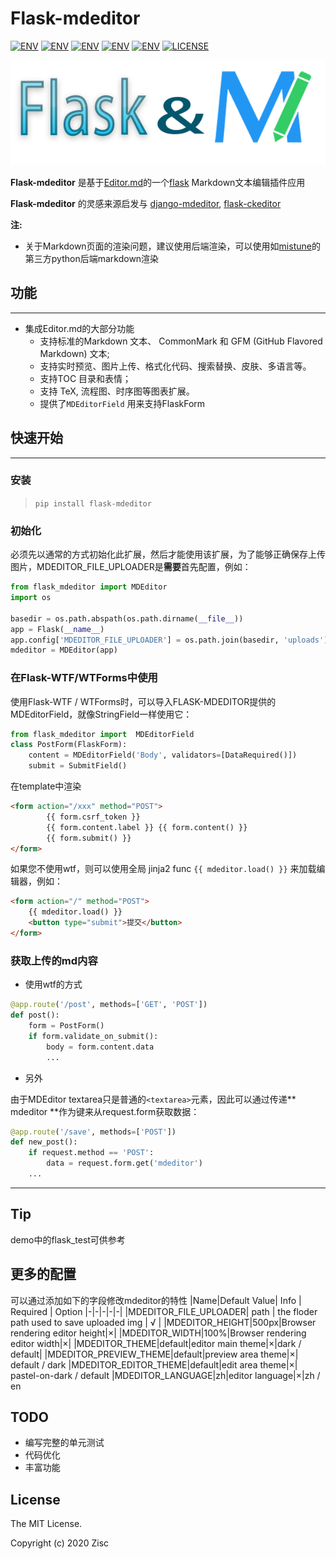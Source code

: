 # Flask-mdeditor
[![ENV](https://img.shields.io/badge/release-v0.1-blue.svg)](https://github.com/pylixm/django-mdeditor)
[![ENV](https://img.shields.io/badge/pypi-v0.1-blue.svg)](https://pypi.org/project/Flask-MDEditor/)
[![ENV](https://img.shields.io/badge/中文-v0.1-blue.svg)](./README_CN.md)
[![ENV](https://img.shields.io/badge/python-3.7x-green.svg)]()
[![ENV](https://img.shields.io/badge/flask-1.0+-green.svg)]()
[![LICENSE](https://img.shields.io/badge/license-MIT-green.svg)](./LICENSE)

![](./flask_and_mdeditor.png)

**Flask-mdeditor**  是基于[Editor.md](https://github.com/pandao/editor.md)的一个[flask]() Markdown文本编辑插件应用

**Flask-mdeditor** 的灵感来源启发与 [django-mdeditor](https://github.com/pylixm/django-mdeditor), [flask-ckeditor](https://github.com/greyli/flask-ckeditor)

**注:**
* 关于Markdown页面的渲染问题，建议使用后端渲染，可以使用如[mistune](https://github.com/lepture/mistune)的第三方python后端markdown渲染

## 功能
------------------------------
* 集成Editor.md的大部分功能
    * 支持标准的Markdown 文本、 CommonMark 和 GFM (GitHub Flavored Markdown) 文本;
    * 支持实时预览、图片上传、格式化代码、搜索替换、皮肤、多语言等。
    * 支持TOC 目录和表情；
    * 支持 TeX, 流程图、时序图等图表扩展。
    * 提供了`MDEditorField` 用来支持FlaskForm

## 快速开始
------------------------------
### 安装
> `pip install flask-mdeditor`
### 初始化
必须先以通常的方式初始化此扩展，然后才能使用该扩展，为了能够正确保存上传图片，MDEDITOR_FILE_UPLOADER是**需要**首先配置，例如：
```python
from flask_mdeditor import MDEditor
import os

basedir = os.path.abspath(os.path.dirname(__file__))
app = Flask(__name__)
app.config['MDEDITOR_FILE_UPLOADER'] = os.path.join(basedir, 'uploads') # this floder uesd to save your uploaded image
mdeditor = MDEditor(app)
```
### 在Flask-WTF/WTForms中使用

使用Flask-WTF / WTForms时，可以导入FLASK-MDEDITOR提供的MDEditorField，就像StringField一样使用它：
```python
from flask_mdeditor import  MDEditorField
class PostForm(FlaskForm):
    content = MDEditorField('Body', validators=[DataRequired()])
    submit = SubmitField()

```
在template中渲染
```html
<form action="/xxx" method="POST">
        {{ form.csrf_token }}
        {{ form.content.label }} {{ form.content() }}
        {{ form.submit() }}
</form>
```
如果您不使用wtf，则可以使用全局 jinja2 func `{{ mdeditor.load() }}` 来加载编辑器，例如：
```html
<form action="/" method="POST">
    {{ mdeditor.load() }}
    <button type="submit">提交</button>
</form>
```

### 获取上传的md内容
* 使用wtf的方式

```python
@app.route('/post', methods=['GET', 'POST'])
def post():
    form = PostForm()
    if form.validate_on_submit():
        body = form.content.data
        ...
```
* 另外

由于MDEditor textarea只是普通的`<textarea>`元素，因此可以通过传递** mdeditor **作为键来从request.form获取数据：
```python
@app.route('/save', methods=['POST'])
def new_post():
    if request.method == 'POST':
        data = request.form.get('mdeditor')
    ...
```
------------------
## Tip
demo中的flask_test可供参考

## 更多的配置
可以通过添加如下的字段修改mdeditor的特性
|Name|Default Value| Info | Required | Option
|-|-|-|-|-|
|MDEDITOR_FILE_UPLOADER| path | the floder path used to save uploaded img  | √ | 
|MDEDITOR_HEIGHT|500px|Browser rendering editor height|×|
|MDEDITOR_WIDTH|100%|Browser rendering editor width|×|
|MDEDITOR_THEME|default|editor main theme|×|dark / default|
|MDEDITOR_PREVIEW_THEME|default|preview area theme|×| default / dark
|MDEDITOR_EDITOR_THEME|default|edit area theme|×| pastel-on-dark / default
|MDEDITOR_LANGUAGE|zh|editor language|×|zh / en

## TODO
* 编写完整的单元测试
* 代码优化
* 丰富功能

## License
The MIT License.

Copyright (c) 2020 Zisc